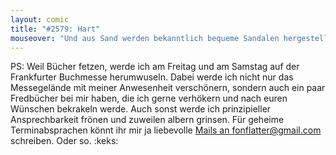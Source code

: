 ```yaml
---
layout: comic
title: "#2579: Hart"
mouseover: "Und aus Sand werden bekanntlich bequeme Sandalen hergestellt."
---
```


PS:
Weil Bücher fetzen, werde ich am Freitag und am Samstag auf der Frankfurter Buchmesse herumwuseln. Dabei werde ich nicht nur das Messegelände mit meiner Anwesenheit verschönern, sondern auch ein paar Fredbücher bei mir haben, die ich gerne verhökern und nach euren Wünschen bekrakeln werde. Auch sonst werde ich prinzipieller Ansprechbarkeit frönen und zuweilen albern grinsen. Für geheime Terminabsprachen könnt ihr mir ja liebevolle <a href="mailto: fonflatter@gmail.com">Mails an fonflatter@gmail.com</a> schreiben. Oder so.
:keks:
